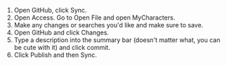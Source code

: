 1. Open GitHub, click Sync.
2. Open Access. Go to Open File and open MyCharacters.
3. Make any changes or searches you'd like and make sure to save.
4. Open GitHub and click Changes.
5. Type a description into the summary bar (doesn't matter what, you can be cute with it) and click commit.
6. Click Publish and then Sync.
